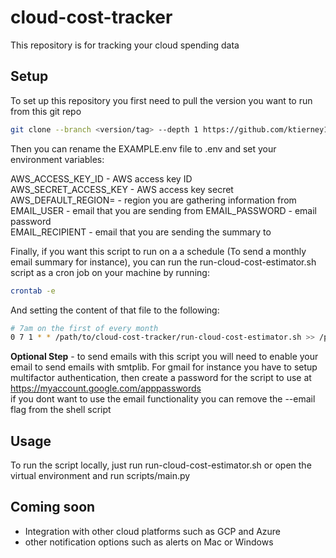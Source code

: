 # cloud-cost-tracker

This repository is for tracking your cloud spending data

## Setup
To set up this repository you first need to pull the version you want to run from this git repo
```bash
git clone --branch <version/tag> --depth 1 https://github.com/ktierney15/cloud-cost-tracker
```
Then you can rename the EXAMPLE.env file to .env and set your environment variables:   

AWS_ACCESS_KEY_ID - AWS access key ID  
AWS_SECRET_ACCESS_KEY - AWS access key secret 
AWS_DEFAULT_REGION= - region you are gathering information from  
EMAIL_USER - email that you are sending from 
EMAIL_PASSWORD - email password  
EMAIL_RECIPIENT - email that you are sending the summary to

Finally, if you want this script to run on a a schedule (To send a monthly email summary for instance), you can run the run-cloud-cost-estimator.sh script as a cron job on your machine by running:
```bash
crontab -e
```
And setting the content of that file to the following:
```bash
# 7am on the first of every month
0 7 1 * * /path/to/cloud-cost-tracker/run-cloud-cost-estimator.sh >> /path/to/cron_log.txt 2>&1
```

**Optional Step** - to send emails with this script you will need to enable your email to send emails with smtplib. For gmail for instance you have to setup multifactor authentication, then create a password for the script to use at https://myaccount.google.com/apppasswords  
if you dont want to use the email functionality you can remove the --email flag from the shell script

## Usage
To run the script locally, just run run-cloud-cost-estimator.sh or open the virtual environment and run scripts/main.py


## Coming soon
- Integration with other cloud platforms such as GCP and Azure
- other notification options such as alerts on Mac or Windows